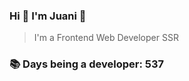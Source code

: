 ### Hi 👋 I&#39;m Juani 🦁

> I&#39;m a Frontend Web Developer SSR

### 📚 Days being a developer: 537
